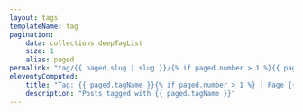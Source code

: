 ```yaml
---
layout: tags
templateName: tag
pagination:
    data: collections.deepTagList
    size: 1
    alias: paged
permalink: "tag/{{ paged.slug | slug }}/{% if paged.number > 1 %}{{ paged.number }}/{% endif %}index.html"
eleventyComputed:
    title: "Tag: {{ paged.tagName }}{% if paged.number > 1 %} | Page {{paged.number}}{% endif %}"
    description: "Posts tagged with {{ paged.tagName }}"
---
```


